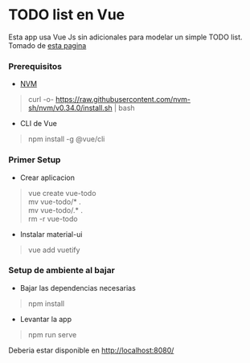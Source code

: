 # TODO list en Vue

Esta app usa Vue Js sin adicionales para modelar un simple TODO list.  
Tomado de [esta pagina](https://dev.to/hugoliconv/lets-build-a-todo-app-using-vuejs-52in)

### Prerequisitos
- [NVM](https://github.com/nvm-sh/nvm)
> curl -o- https://raw.githubusercontent.com/nvm-sh/nvm/v0.34.0/install.sh | bash  

- CLI de Vue
> npm install -g @vue/cli  

### Primer Setup 

- Crear aplicacion 
> vue create vue-todo  
> mv vue-todo/* .    
> mv vue-todo/.* .  
> rm -r vue-todo  


- Instalar material-ui
> vue add vuetify  

### Setup de ambiente al bajar

- Bajar las dependencias necesarias
> npm install

- Levantar la app
> npm run serve

Deberia estar disponible en [http://localhost:8080/](http://localhost:8080/)
